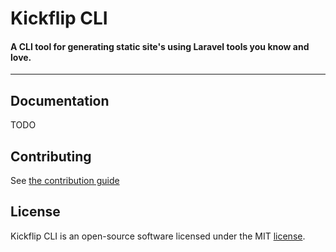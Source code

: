 # Kickflip CLI
#### A CLI tool for generating static site's using Laravel tools you know and love.

------

## Documentation

TODO

## Contributing

See [the contribution guide](CONTRIBUTING.md)

## License

Kickflip CLI is an open-source software licensed under the MIT [license](LICENSE.md).
